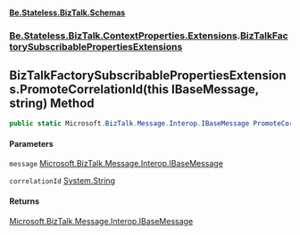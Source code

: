 #### [Be.Stateless.BizTalk.Schemas](README.md 'README')
### [Be.Stateless.BizTalk.ContextProperties.Extensions](Be.Stateless.BizTalk.ContextProperties.Extensions.md 'Be.Stateless.BizTalk.ContextProperties.Extensions').[BizTalkFactorySubscribablePropertiesExtensions](BizTalkFactorySubscribablePropertiesExtensions.md 'Be.Stateless.BizTalk.ContextProperties.Extensions.BizTalkFactorySubscribablePropertiesExtensions')

## BizTalkFactorySubscribablePropertiesExtensions.PromoteCorrelationId(this IBaseMessage, string) Method

```csharp
public static Microsoft.BizTalk.Message.Interop.IBaseMessage PromoteCorrelationId(this Microsoft.BizTalk.Message.Interop.IBaseMessage message, string correlationId);
```
#### Parameters

<a name='Be.Stateless.BizTalk.ContextProperties.Extensions.BizTalkFactorySubscribablePropertiesExtensions.PromoteCorrelationId(thisMicrosoft.BizTalk.Message.Interop.IBaseMessage,string).message'></a>

`message` [Microsoft.BizTalk.Message.Interop.IBaseMessage](https://docs.microsoft.com/en-us/dotnet/api/Microsoft.BizTalk.Message.Interop.IBaseMessage 'Microsoft.BizTalk.Message.Interop.IBaseMessage')

<a name='Be.Stateless.BizTalk.ContextProperties.Extensions.BizTalkFactorySubscribablePropertiesExtensions.PromoteCorrelationId(thisMicrosoft.BizTalk.Message.Interop.IBaseMessage,string).correlationId'></a>

`correlationId` [System.String](https://docs.microsoft.com/en-us/dotnet/api/System.String 'System.String')

#### Returns
[Microsoft.BizTalk.Message.Interop.IBaseMessage](https://docs.microsoft.com/en-us/dotnet/api/Microsoft.BizTalk.Message.Interop.IBaseMessage 'Microsoft.BizTalk.Message.Interop.IBaseMessage')
